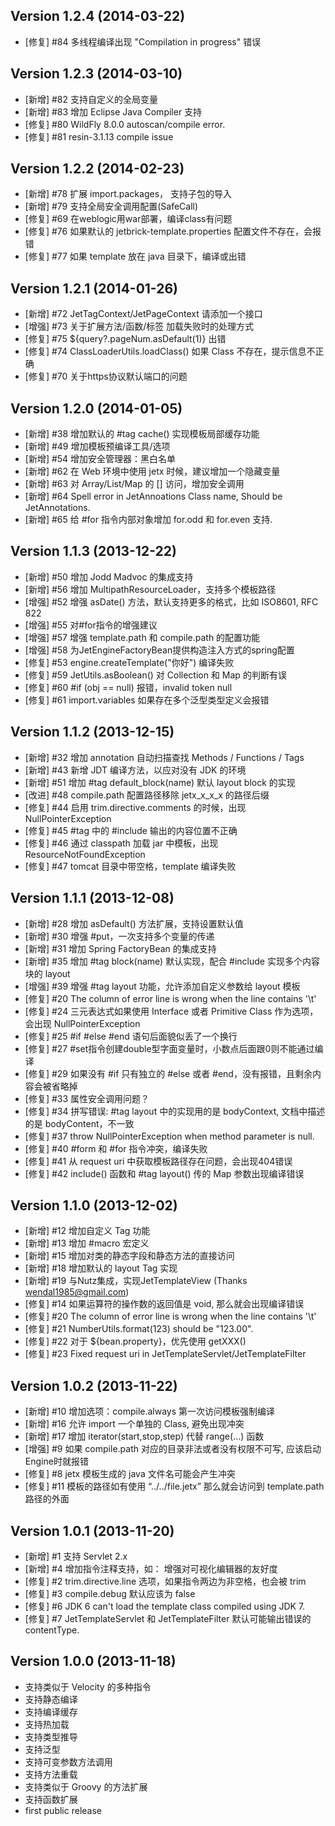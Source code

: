 Version 1.2.4 (2014-03-22)
-----------------------------

* [修复] #84 多线程编译出现 "Compilation in progress" 错误

Version 1.2.3 (2014-03-10)
-----------------------------

* [新增] #82 支持自定义的全局变量
* [新增] #83 增加 Eclipse Java Compiler 支持
* [修复] #80 WildFly 8.0.0 autoscan/compile error.
* [修复] #81 resin-3.1.13 compile issue 

Version 1.2.2 (2014-02-23)
-----------------------------

* [新增] #78 扩展 import.packages， 支持子包的导入
* [新增] #79 支持全局安全调用配置(SafeCall)
* [修复] #69 在weblogic用war部署，编译class有问题
* [修复] #76 如果默认的 jetbrick-template.properties 配置文件不存在，会报错
* [修复] #77 如果 template 放在 java 目录下，编译或出错

Version 1.2.1 (2014-01-26)
-----------------------------

* [新增] #72 JetTagContext/JetPageContext 请添加一个接口
* [增强] #73 关于扩展方法/函数/标签 加载失败时的处理方式
* [修复] #75 ${query?.pageNum.asDefault(1)} 出错
* [修复] #74 ClassLoaderUtils.loadClass() 如果 Class 不存在，提示信息不正确
* [修复] #70 关于https协议默认端口的问题

Version 1.2.0 (2014-01-05)
-----------------------------

* [新增] #38 增加默认的 #tag cache() 实现模板局部缓存功能
* [新增] #49 增加模板预编译工具/选项
* [新增] #54 增加安全管理器：黑白名单
* [新增] #62 在 Web 环境中使用 jetx 时候，建议增加一个隐藏变量
* [新增] #63 对 Array/List/Map 的 [] 访问，增加安全调用
* [新增] #64 Spell error in JetAnnoations Class name, Should be JetAnnotations.
* [新增] #65 给 #for 指令内部对象增加 for.odd 和 for.even 支持.

Version 1.1.3 (2013-12-22)
-----------------------------

* [新增] #50 增加 Jodd Madvoc 的集成支持
* [新增] #56 增加 MultipathResourceLoader，支持多个模板路径
* [增强] #52 增强 asDate() 方法，默认支持更多的格式，比如 ISO8601, RFC 822
* [增强] #55 对#for指令的增强建议
* [增强] #57 增强 template.path 和 compile.path 的配置功能
* [增强] #58 为JetEngineFactoryBean提供构造注入方式的spring配置
* [修复] #53 engine.createTemplate("你好") 编译失败
* [修复] #59 JetUtils.asBoolean() 对 Collection 和 Map 的判断有误
* [修复] #60 #if (obj == null) 报错，invalid token null
* [修复] #61 import.variables 如果存在多个泛型类型定义会报错
 
Version 1.1.2 (2013-12-15)
-----------------------------

* [新增] #32 增加 annotation 自动扫描查找 Methods / Functions / Tags
* [新增] #43 新增 JDT 编译方法，以应对没有 JDK 的环境
* [新增] #51 增加 #tag default_block(name) 默认 layout block 的实现
* [改进] #48 compile.path 配置路径移除 jetx_x_x_x 的路径后缀
* [修复] #44 启用 trim.directive.comments 的时候，出现 NullPointerException
* [修复] #45 #tag 中的 #include 输出的内容位置不正确
* [修复] #46 通过 classpath 加载 jar 中模板，出现 ResourceNotFoundException
* [修复] #47 tomcat 目录中带空格，template 编译失败
 
Version 1.1.1 (2013-12-08)
-----------------------------

* [新增] #28 增加 asDefault() 方法扩展，支持设置默认值
* [新增] #30 增强 #put，一次支持多个变量的传递
* [新增] #31 增加 Spring FactoryBean 的集成支持
* [新增] #35 增加 #tag block(name) 默认实现，配合 #include 实现多个内容块的 layout
* [增强] #39 增强 #tag layout 功能，允许添加自定义参数给 layout 模板
* [修复] #20 The column of error line is wrong when the line contains '\t'
* [修复] #24 三元表达式如果使用 Interface 或者 Primitive Class 作为选项，会出现 NullPointerException
* [修复] #25 #if #else #end 语句后面貌似丢了一个换行
* [修复] #27 #set指令创建double型字面变量时，小数点后面跟0则不能通过编译
* [修复] #29 如果没有 #if 只有独立的 #else 或者 #end，没有报错，且剩余内容会被省略掉
* [修复] #33 属性安全调用问题？
* [修复] #34 拼写错误: #tag layout 中的实现用的是 bodyContext, 文档中描述的是 bodyContent，不一致
* [修复] #37 throw NullPointerException when method parameter is null.
* [修复] #40 #form 和 #for 指令冲突，编译失败
* [修复] #41 从 request uri 中获取模板路径存在问题，会出现404错误
* [修复] #42 include() 函数和 #tag layout() 传的 Map 参数出现编译错误

Version 1.1.0 (2013-12-02)
-----------------------------

* [新增] #12 增加自定义 Tag 功能
* [新增] #13 增加 #macro 宏定义
* [新增] #15 增加对类的静态字段和静态方法的直接访问
* [新增] #18 增加默认的 layout Tag 实现
* [新增] #19 与Nutz集成，实现JetTemplateView (Thanks wendal1985@gmail.com)
* [修复] #14 如果运算符的操作数的返回值是 void, 那么就会出现编译错误
* [修复] #20 The column of error line is wrong when the line contains '\t'
* [修复] #21 NumberUtils.format(123) should be "123.00".
* [修复] #22 对于 ${bean.property}，优先使用 getXXX()
* [修复] #23 Fixed request uri in JetTemplateServlet/JetTemplateFilter

Version 1.0.2 (2013-11-22)
-----------------------------

* [新增] #10 增加选项：compile.always 第一次访问模板强制编译
* [新增] #16 允许 import 一个单独的 Class, 避免出现冲突
* [新增] #17 增加 iterator(start,stop,step) 代替 range(…) 函数
* [增强] #9  如果 compile.path 对应的目录非法或者没有权限不可写, 应该启动Engine时就报错
* [修复] #8  jetx 模板生成的 java 文件名可能会产生冲突
* [修复] #11 模板的路径如有使用 “../../file.jetx” 那么就会访问到 template.path 路径的外面

Version 1.0.1 (2013-11-20)
-----------------------------

* [新增] #1 支持 Servlet 2.x
* [新增] #4 增加指令注释支持，如： <!-- #if (...) --> 增强对可视化编辑器的友好度
* [修复] #2 trim.directive.line 选项，如果指令两边为非空格，也会被 trim 
* [修复] #3 compile.debug 默认应该为 false
* [修复] #6 JDK 6 can't load the template class compiled using JDK 7.
* [修复] #7 JetTemplateServlet 和 JetTemplateFilter 默认可能输出错误的 contentType. 

Version 1.0.0 (2013-11-18)
-----------------------------

* 支持类似于 Velocity 的多种指令
* 支持静态编译
* 支持编译缓存
* 支持热加载
* 支持类型推导
* 支持泛型
* 支持可变参数方法调用
* 支持方法重载
* 支持类似于 Groovy 的方法扩展
* 支持函数扩展
* first public release
